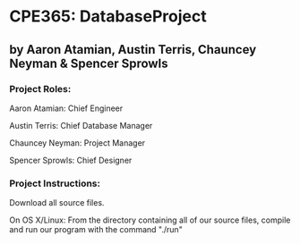 # CPE365: DatabaseProject
## by Aaron Atamian, Austin Terris, Chauncey Neyman & Spencer Sprowls

### Project Roles: 
Aaron Atamian: Chief Engineer

Austin Terris: Chief Database Manager

Chauncey Neyman: Project Manager

Spencer Sprowls: Chief Designer

### Project Instructions: 
Download all source files. 

On OS X/Linux: From the directory containing all of our source files,
compile and run our program with the command "./run"
